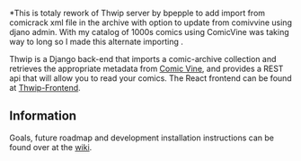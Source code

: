 *This is totaly rework of Thwip server by bpepple to add import from comicrack xml file in the archive with option to update from comivvine using djano admin. With my  catalog of 1000s comics using ComicVine was taking way to long so I made this alternate importing . 






Thwip is a Django back-end that imports a comic-archive collection and retrieves the appropriate metadata from [Comic Vine](https://comicvine.gamespot.com/api/), and provides a REST api that will allow you to read your comics. The React frontend can be found at [Thwip-Frontend](https://github.com/bpepple/thwip-frontend).

## Information
Goals, future roadmap and development installation instructions can be found over at the [wiki](https://github.com/bpepple/thwip/wiki).
